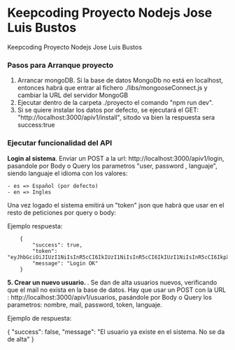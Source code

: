# Keepcoding Proyecto Nodejs Jose Luis Bustos
Keepcoding Proyecto Nodejs Jose Luis Bustos


<h3>Pasos para Arranque proyecto</h3>

1. Arrancar mongoDB. Si la base de datos MongoDb no está en localhost, entonces habrá que entrar al fichero ./libs/mongooseConnect.js y cambiar la URL del servidor MongoGB
2. Ejecutar dentro de la carpeta ./proyecto el comando "npm run dev".
3. Si se quiere instalar los datos por defecto, se ejecutará el GET: "http://localhost:3000/apiv1/install", sitodo va bien la respuesta sera success:true

<h3>Ejecutar funcionalidad del API</h3>


<b>Login al sistema</b>. Enviar un POST a la url: http://localhost:3000/apiv1/login, pasandole por Body o Query los parametros "user, password , languaje", siendo languaje el idioma con los valores:

    - es => Español (por defecto)
    - en => Ingles

Una vez logado el sistema emitirá un "token" json que habrá que usar en el resto de peticiones por query o body: 

Ejemplo respuesta:

        {
            "success": true,
            "token": "eyJhbGciOiJIUzI1NiIsInR5cCI6IkIUzI1NiIsInR5cCI6IkIUzI1NiIsInR5cCI6IkpXVCJY",
            "message": "Login OK"
        }

<b>5. Crear un nuevo usuario. </b>. Se dan de alta usuarios nuevos, verificando que el mail no exista en la base de datos. Hay que usar un POST con la URL : http://localhost:3000/apiv1/usuarios, pasándole por Body o Query los parametros: nombre, mail, password, token, languaje.

Ejemplo de respuesta:

{
  "success": false,
  "message": "El usuario ya existe en el sistema. No se da de alta"
}      




